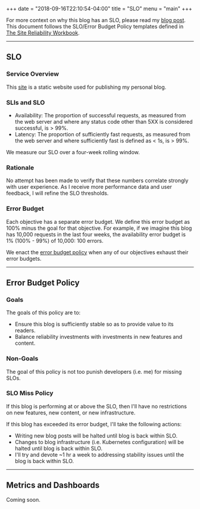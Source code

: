 +++
date = "2018-09-16T22:10:54-04:00"
title = "SLO"
menu = "main"
+++

For more context on why this blog has an SLO, please read my [blog post](/post/this-blog-has-an-slo).
This document follows the SLO/Error Budget Policy templates defined in
[The Site Reliability Workbook](https://www.amazon.com/Site-Reliability-Workbook-Practical-Implement/dp/1492029505/).

---

## SLO

### Service Overview

This [site](/) is a static website used for publishing my personal blog.

### SLIs and SLO

- Availability: The proportion of successful requests, as measured from the web server and where any status
  code other than 5XX is considered successful, is > 99%.
- Latency: The proportion of sufficiently fast requests, as measured from the web server and
  where sufficiently fast is defined as < 1s, is > 99%.

We measure our SLO over a four-week rolling window.

### Rationale

No attempt has been made to verify that these numbers correlate strongly with
user experience. As I receive more performance data and user feedback, I will
refine the SLO thresholds.

### Error Budget

Each objective has a separate error budget. We define this error budget as 100%
minus the goal for that objective. For example, if we imagine this blog has
10,000 requests in the last four weeks, the availability error budget is 1%
(100% - 99%) of 10,000: 100 errors.

We enact the [error budget policy](#error-budget-policy) when any of our
objectives exhaust their error budgets.

---

## Error Budget Policy

### Goals

The goals of this policy are to:

- Ensure this blog is sufficiently stable so as to provide value to its readers.
- Balance reliability investments with investments in new features and content.

### Non-Goals

The goal of this policy is not too punish developers (i.e. me) for missing SLOs.

### SLO Miss Policy

If this blog is performing at or above the SLO, then I'll have no restrictions
on new features, new content, or new infrastructure.

If this blog has exceeded its error budget, I'll take the following actions:

- Writing new blog posts will be halted until blog is back within SLO.
- Changes to blog infrastructure (i.e. Kubernetes configuration) will be halted
  until blog is back within SLO.
- I'll try and devote ~1 hr a week to addressing stability issues until the blog
  is back within SLO.

---

## Metrics and Dashboards

Coming soon.
